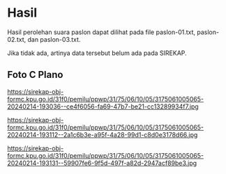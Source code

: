 # Hasil

Hasil perolehan suara paslon dapat dilihat pada file paslon-01.txt, paslon-02.txt, dan paslon-03.txt.

Jika tidak ada, artinya data tersebut belum ada pada SIREKAP.

## Foto C Plano

https://sirekap-obj-formc.kpu.go.id/31f0/pemilu/ppwp/31/75/06/10/05/3175061005065-20240214-193036--ce4f6056-fa69-47b7-be21-cc13289934f7.jpg

https://sirekap-obj-formc.kpu.go.id/31f0/pemilu/ppwp/31/75/06/10/05/3175061005065-20240214-193112--2a1c6b3e-a95f-4a28-99d1-c8d0e3178d66.jpg

https://sirekap-obj-formc.kpu.go.id/31f0/pemilu/ppwp/31/75/06/10/05/3175061005065-20240214-193131--59907fe6-9f5d-497f-a82d-2947acf89be3.jpg
